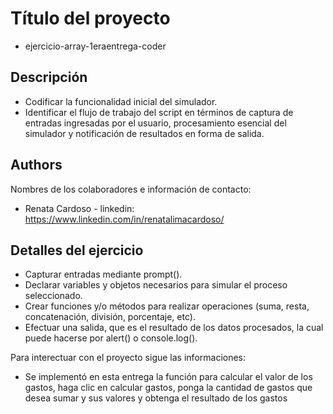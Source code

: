 ﻿# Título del proyecto 
*  ejercicio-array-1eraentrega-coder 

## Descripción
* Codificar la funcionalidad inicial del simulador. 
* Identificar el flujo de trabajo del script en términos de captura de entradas ingresadas por el usuario, procesamiento esencial del simulador y notificación de resultados en forma de salida.


## Authors
Nombres de los colaboradores e información de contacto:
* Renata Cardoso - linkedin: https://www.linkedin.com/in/renatalimacardoso/

## Detalles del ejercicio
* Capturar entradas mediante prompt().
* Declarar variables y objetos necesarios para simular el proceso seleccionado.
* Crear funciones y/o métodos para realizar operaciones (suma, resta, concatenación, división, porcentaje, etc).
* Efectuar una salida, que es el resultado de los datos procesados, la cual puede hacerse por alert() o console.log().

Para interectuar con el proyecto sigue las informaciones:
* Se implementó en esta entrega la función para calcular el valor de los gastos, haga clic en calcular gastos, ponga la cantidad de gastos que desea sumar y sus valores y obtenga el resultado de los gastos  
 
